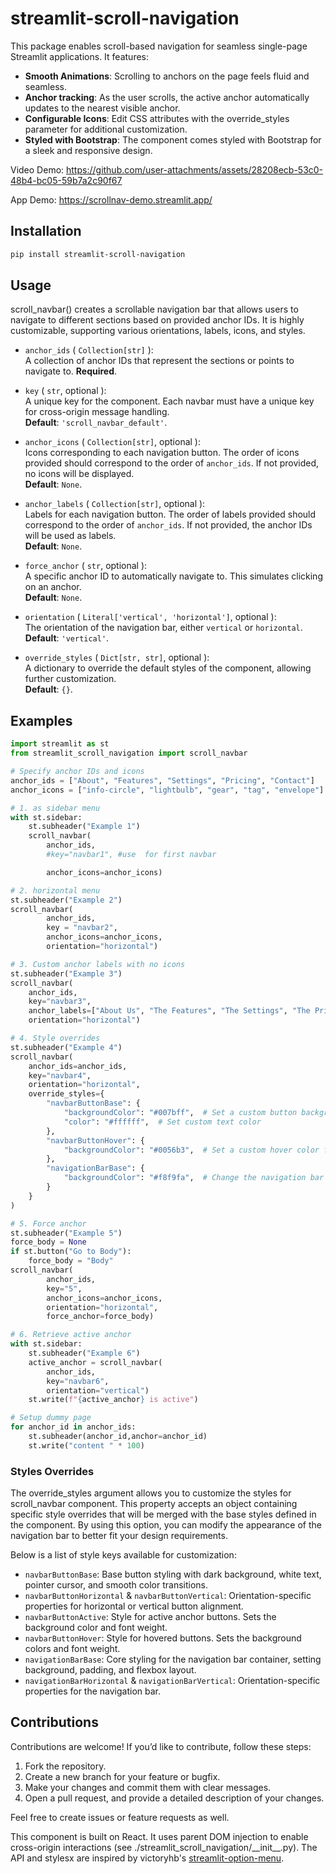 # streamlit-scroll-navigation

This package enables scroll-based navigation for
seamless single-page Streamlit applications. It features:

* **Smooth Animations**: Scrolling to anchors on the page feels fluid and seamless.
*  **Anchor tracking**: As the user scrolls, the active anchor automatically updates to the nearest visible anchor.
* **Configurable Icons**: Edit CSS attributes with the override_styles parameter for additional customization.
* **Styled with Bootstrap**: The component comes styled with Bootstrap for a sleek and responsive design.

Video Demo: https://github.com/user-attachments/assets/28208ecb-53c0-48b4-bc05-59b7a2c90f67

App Demo: https://scrollnav-demo.streamlit.app/

## Installation

```sh
pip install streamlit-scroll-navigation
```

## Usage

scroll_navbar() creates a scrollable navigation bar that allows users to navigate to different sections based on provided anchor IDs. It is highly customizable, supporting various orientations, labels, icons, and styles. 

- `anchor_ids` ( `Collection[str]` ):  
  A collection of anchor IDs that represent the sections or points to navigate to. **Required**.

- `key` ( `str`, optional ):  
  A unique key for the component. Each navbar must have a unique key for cross-origin message handling.  
  **Default**: `'scroll_navbar_default'`.

- `anchor_icons` ( `Collection[str]`, optional ):  
  Icons corresponding to each navigation button. The order of icons provided should correspond to the order of `anchor_ids`. If not provided, no icons will be displayed.  
  **Default**: `None`.

- `anchor_labels` ( `Collection[str]`, optional ):  
  Labels for each navigation button. The order of labels provided should correspond to the order of `anchor_ids`. If not provided, the anchor IDs will be used as labels.  
  **Default**: `None`.

- `force_anchor` ( `str`, optional ):  
  A specific anchor ID to automatically navigate to. This simulates clicking on an anchor.  
  **Default**: `None`.

- `orientation` ( `Literal['vertical', 'horizontal']`, optional ):  
  The orientation of the navigation bar, either `vertical` or `horizontal`.  
  **Default**: `'vertical'`.

- `override_styles` ( `Dict[str, str]`, optional ):  
  A dictionary to override the default styles of the component, allowing further customization.  
  **Default**: `{}`.


## Examples

```python
import streamlit as st
from streamlit_scroll_navigation import scroll_navbar

# Specify anchor IDs and icons
anchor_ids = ["About", "Features", "Settings", "Pricing", "Contact"]
anchor_icons = ["info-circle", "lightbulb", "gear", "tag", "envelope"]

# 1. as sidebar menu
with st.sidebar:
    st.subheader("Example 1")
    scroll_navbar(
        anchor_ids,
        #key="navbar1", #use  for first navbar

        anchor_icons=anchor_icons)

# 2. horizontal menu
st.subheader("Example 2")
scroll_navbar(
        anchor_ids,
        key = "navbar2",
        anchor_icons=anchor_icons,
        orientation="horizontal")

# 3. Custom anchor labels with no icons
st.subheader("Example 3")
scroll_navbar(
    anchor_ids,
    key="navbar3",
    anchor_labels=["About Us", "The Features", "The Settings", "The Pricing", "Contact Us"],
    orientation="horizontal")

# 4. Style overrides
st.subheader("Example 4")
scroll_navbar(
    anchor_ids=anchor_ids,
    key="navbar4",
    orientation="horizontal",
    override_styles={
        "navbarButtonBase": {
            "backgroundColor": "#007bff",  # Set a custom button background color
            "color": "#ffffff",  # Set custom text color
        },
        "navbarButtonHover": {
            "backgroundColor": "#0056b3",  # Set a custom hover color for the buttons
        },
        "navigationBarBase": {
            "backgroundColor": "#f8f9fa",  # Change the navigation bar background color
        }
    }
)

# 5. Force anchor
st.subheader("Example 5")
force_body = None
if st.button("Go to Body"):
    force_body = "Body"
scroll_navbar(
        anchor_ids,
        key="5",
        anchor_icons=anchor_icons,
        orientation="horizontal",
        force_anchor=force_body)

# 6. Retrieve active anchor
with st.sidebar:
    st.subheader("Example 6")
    active_anchor = scroll_navbar(
        anchor_ids,
        key="navbar6",
        orientation="vertical")
    st.write(f"{active_anchor} is active")

# Setup dummy page
for anchor_id in anchor_ids:
    st.subheader(anchor_id,anchor=anchor_id)
    st.write("content " * 100)
```

### Styles Overrides
The override_styles argument allows you to customize the styles for scroll_navbar component. This property accepts an object containing specific style overrides that will be merged with the base styles defined in the component. By using this option, you can modify the appearance of the navigation bar to better fit your design requirements.

Below is a list of style keys available for customization:

- `navbarButtonBase`: Base button styling with dark background, white text, pointer cursor, and smooth color transitions.
- `navbarButtonHorizontal` & `navbarButtonVertical`: Orientation-specific properties for horizontal or vertical button alignment.
- `navbarButtonActive`: Style for active anchor buttons. Sets the background color and font weight.
- `navbarButtonHover`: Style for hovered buttons. Sets the background colors and font weight.
- `navigationBarBase`: Core styling for the navigation bar container, setting background, padding, and flexbox layout.
- `navigationBarHorizontal` & `navigationBarVertical`: Orientation-specific properties for the navigation bar.

## Contributions

Contributions are welcome! If you’d like to contribute, follow these steps:

1. Fork the repository.
2. Create a new branch for your feature or bugfix.
3. Make your changes and commit them with clear messages.
4. Open a pull request, and provide a detailed description of your changes.

Feel free to create issues or feature requests as well.

This component is built on React.
It uses parent DOM injection to enable cross-origin interactions (see ./streamlit_scroll_navigation/\_\_init__.py).
The API and stylesx are inspired by victoryhb's [streamlit-option-menu](https://github.com/victoryhb/streamlit-option-menu).

